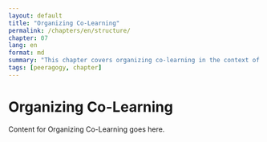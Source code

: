```yaml
---
layout: default
title: "Organizing Co-Learning"
permalink: /chapters/en/structure/
chapter: 07
lang: en
format: md
summary: "This chapter covers organizing co-learning in the context of peeragogy."
tags: [peeragogy, chapter]
---
```


# Organizing Co-Learning

Content for Organizing Co-Learning goes here.

